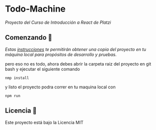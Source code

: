 # Todo-Machine
_Proyecto del Curso de Introducción a React de Platzi_

## Comenzando 🚀

_Estas [instrucciones](https://docs.github.com/es/repositories/creating-and-managing-repositories/cloning-a-repository) te permitirán obtener una copia del proyecto en tu máquina local para propósitos de desarrollo y pruebas._

pero eso no es todo, ahora debes abrir la carpeta raiz del proyecto en git bash y ejecutar el siguiente comando
```
nmp install
```

y listo el proyecto podra correr en tu maquina local con 

```
npm run
```
## Licencia 📄

Este proyecto está bajo la Licencia MIT
